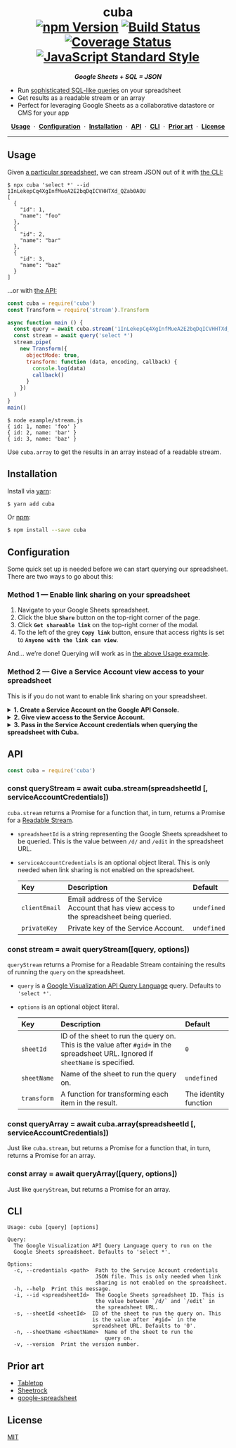 <div align="center">

# cuba <br />[![npm Version](https://img.shields.io/npm/v/cuba.svg?style=flat)](https://www.npmjs.org/package/cuba) [![Build Status](https://img.shields.io/travis/yuanqing/cuba.svg?branch=master&style=flat)](https://travis-ci.org/yuanqing/cuba) [![Coverage Status](https://img.shields.io/coveralls/yuanqing/cuba.svg?style=flat)](https://coveralls.io/r/yuanqing/cuba) [![JavaScript Standard Style](https://img.shields.io/badge/code_style-standard-brightgreen.svg)](https://standardjs.com)

***Google Sheets + SQL = JSON***

</div>

- Run [sophisticated SQL-like queries](https://developers.google.com/chart/interactive/docs/querylanguage#overview) on your spreadsheet
- Get results as a readable stream or an array
- Perfect for leveraging Google Sheets as a collaborative datastore or CMS for your app

<div align="center">

[**Usage**](#usage) &nbsp;&middot;&nbsp; [**Configuration**](#configuration) &nbsp;&middot;&nbsp; [**Installation**](#installation) &nbsp;&middot;&nbsp; [**API**](#api) &nbsp;&middot;&nbsp; [**CLI**](#cli) &nbsp;&middot;&nbsp; [**Prior art**](#prior-art) &nbsp;&middot;&nbsp; [**License**](#license)

</div>

---

## Usage

Given [a particular spreadsheet,](https://docs.google.com/spreadsheets/d/1InLekepCq4XgInfMueA2E2bqDqICVHHTXd_QZab0AOU/edit?usp=sharing) we can stream JSON out of it with [the CLI:](#cli)

```
$ npx cuba 'select *' --id 1InLekepCq4XgInfMueA2E2bqDqICVHHTXd_QZab0AOU
[
  {
    "id": 1,
    "name": "foo"
  },
  {
    "id": 2,
    "name": "bar"
  },
  {
    "id": 3,
    "name": "baz"
  }
]
```

&hellip;or with [the API:](#api)

```js
const cuba = require('cuba')
const Transform = require('stream').Transform

async function main () {
  const query = await cuba.stream('1InLekepCq4XgInfMueA2E2bqDqICVHHTXd_QZab0AOU')
  const stream = await query('select *')
  stream.pipe(
    new Transform({
      objectMode: true,
      transform: function (data, encoding, callback) {
        console.log(data)
        callback()
      }
    })
  )
}
main()
```

```
$ node example/stream.js
{ id: 1, name: 'foo' }
{ id: 2, name: 'bar' }
{ id: 3, name: 'baz' }
```

Use `cuba.array` to get the results in an array instead of a readable stream.

## Installation

Install via [yarn](https://yarnpkg.com):

```sh
$ yarn add cuba
```

Or [npm](https://npmjs.com):

```sh
$ npm install --save cuba
```

## Configuration

Some quick set up is needed before we can start querying our spreadsheet. There are two ways to go about this:

### Method 1 &mdash; Enable link sharing on your spreadsheet

1. Navigate to your Google Sheets spreadsheet.
2. Click the blue **`Share`** button on the top-right corner of the page.
3. Click **`Get shareable link`** on the top-right corner of the modal.
4. To the left of the grey **`Copy link`** button, ensure that access rights is set to **`Anyone with the link can view`**.

And&hellip; we&rsquo;re done! Querying will work as in [the above Usage example](#usage).

### Method 2 &mdash; Give a Service Account view access to your spreadsheet

This is if you do not want to enable link sharing on your spreadsheet.

<details>
<summary><strong>1. Create a Service Account on the Google API Console.</strong></summary>
<p>

1. Navigate to [the Google API Console](https://console.developers.google.com/apis/dashboard)
2. Select a project from the drop-down box in the top bar.
3. Click **`Credentials`** (the Key icon) on the left navigation bar.
4. Click the blue **`Create credentials`** drop-down box, and select **`Service account key`**.
5. Click the **`Select…`** drop-down box, and select **`New service account`**.
6. Enter a **`Service account name`**. For **`Role`**, select **`Project › Viewer`**. For **`Key type`**, select **`JSON`**.
7. Click the blue **`Create`** button. This will generate a JSON file with the Service Account credentials. Note the `client_email` and `private_key` values in this JSON file.

</p>
</details>

<details>
<summary><strong>2. Give view access to the Service Account.</strong></summary>
<p>

1. Navigate to your spreadsheet.
2. Click the blue **`Share`** button on the top-right corner of the page.
3. In the **`Enter names or email addresses…`** text box, enter the `client_email` of the Service Account, then click the blue **`Send`** button.

</p>
</details>

<details>
<summary><strong>3. Pass in the Service Account credentials when querying the spreadsheet with Cuba.</strong></summary>
<p>

- With the API, pass in a `serviceAccountCredentials` object, specifying the `clientEmail` and `privateKey`.
- With the CLI, use the `--credentials` (or `-c`) flag to specify the path to the Service Account credentials JSON file.

</p>
</details>

## API

```js
const cuba = require('cuba')
```

### const queryStream = await cuba.stream(spreadsheetId [, serviceAccountCredentials])

`cuba.stream` returns a Promise for a function that, in turn, returns a Promise for a [Readable Stream](https://nodejs.org/api/stream.html#stream_class_stream_readable).

- `spreadsheetId` is a string representing the Google Sheets spreadsheet to be queried. This is the value between `/d/` and `/edit` in the spreadsheet URL.
- `serviceAccountCredentials` is an optional object literal. This is only needed when link sharing is not enabled on the spreadsheet.

    Key | Description | Default
    :-|:-|:-
    `clientEmail` | Email address of the Service Account that has view access to the spreadsheet being queried. | `undefined`
    `privateKey` | Private key of the Service Account. | `undefined`

### const stream = await queryStream([query, options])

`queryStream` returns a Promise for a Readable Stream containing the results of running the `query` on the spreadsheet.

- `query` is a [Google Visualization API Query Language](https://developers.google.com/chart/interactive/docs/querylanguage#overview) query. Defaults to `'select *'`.
- `options` is an optional object literal.

    Key | Description | Default
    :-|:-|:-
    `sheetId` | ID of the sheet to run the query on. This is the value after `#gid=` in the spreadsheet URL. Ignored if `sheetName` is specified. | `0`
    `sheetName` | Name of the sheet to run the query on. | `undefined`
    `transform` | A function for transforming each item in the result. | The identity function

### const queryArray = await cuba.array(spreadsheetId [, serviceAccountCredentials])

Just like `cuba.stream`, but returns a Promise for a function that, in turn, returns a Promise for an array.

### const array = await queryArray([query, options])

Just like `queryStream`, but returns a Promise for an array.

## CLI

```
Usage: cuba [query] [options]

Query:
  The Google Visualization API Query Language query to run on the
  Google Sheets spreadsheet. Defaults to 'select *'.

Options:
  -c, --credentials <path>  Path to the Service Account credentials
                            JSON file. This is only needed when link
                            sharing is not enabled on the spreadsheet.
  -h, --help  Print this message.
  -i, --id <spreadsheetId>  The Google Sheets spreadsheet ID. This is
                            the value between `/d/` and `/edit` in
                            the spreadsheet URL.
  -s, --sheetId <sheetId>  ID of the sheet to run the query on. This
                           is the value after `#gid=` in the
                           spreadsheet URL. Defaults to '0'.
  -n, --sheetName <sheetName>  Name of the sheet to run the
                               query on.
  -v, --version  Print the version number.
```

## Prior art

- [Tabletop](https://github.com/jsoma/tabletop)
- [Sheetrock](https://github.com/chriszarate/sheetrock)
- [google-spreadsheet](https://github.com/theoephraim/node-google-spreadsheet)

## License

[MIT](LICENSE.md)
